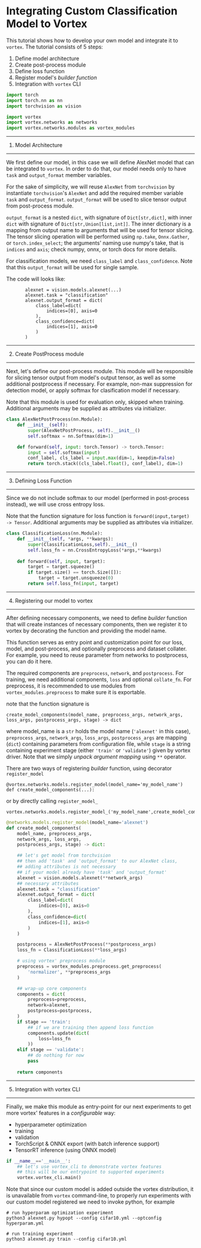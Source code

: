 Integrating Custom Classification Model to Vortex
=================================================

This tutorial shows how to develop your own model and integrate it to `vortex`.
The tutorial consists of 5 steps:

1. Define model architecture
2. Create post-process module
3. Define loss function
4. Register model's *builder function*
5. Integration with `vortex` CLI

```python
import torch
import torch.nn as nn
import torchvision as vision

import vortex
import vortex.networks as networks
import vortex.networks.modules as vortex_modules
```

---

1. Model Architecture
---------------------

We first define our model, in this case we will define AlexNet model
that can be integrated to `vortex`. In order to do that, our model needs
only to have `task` and `output_format` member variables.

For the sake of simplicity, we will reuse `AlexNet` from `torchvision` by
instantiate `torchvision`'s `AlexNet` and add the required member variable
`task` and `output_format`. `output_format` will be used to slice tensor
output from post-process module. 

`output_format` is a nested `dict`, with signature of `Dict[str,dict]`,
with inner `dict` with signature of `Dict[str,Union[list,int]]`.  The inner
dictionary is a mapping from output name to arguments that will be used for tensor slicing.
The tensor slicing operation will be performed using `np.take`, `Onnx.Gather`, or
`torch.index_select`; the arguments' naming use numpy's take, that is `indices` and `axis`;
check numpy, onnx, or torch docs for more details.

For classification models, we need `class_label` and `class_confidence`.
Note that this `output_format` will be used for single sample.

The code will looks like:
```
       alexnet = vision.models.alexnet(...)
       alexnet.task = "classification"
       alexnet.output_format = dict(
           class_label=dict(
               indices=[0], axis=0
           ),
           class_confidence=dict(
               indices=[1], axis=0
           )
       )
```

---

2. Create PostProcess module
----------------------------

Next, let's define our post-process module. This module will be responsible
for slicing tensor output from model's output tensor, as well as some additional postprocess
if necessary. For example, non-max suppression for detection model, or apply
softmax for clasification model if necessary.

Note that this module is used for evaluation only, skipped when training.
Additional arguments may be supplied as attributes via initializer.

```python
class AlexNetPostProcess(nn.Module):
    def __init__(self):
        super(AlexNetPostProcess, self).__init__()
        self.softmax = nn.Softmax(dim=1)

    def forward(self, input: torch.Tensor) -> torch.Tensor:
        input = self.softmax(input)
        conf_label, cls_label = input.max(dim=1, keepdim=False)
        return torch.stack((cls_label.float(), conf_label), dim=1)
```

---

3. Defining Loss Function
-------------------------

Since we do not include softmax to our model (performed in post-process instead), 
we will use cross entropy loss.

Note that the function signature for loss function is `forward(input,target) -> Tensor`.
Additional arguments may be supplied as attributes via initializer.

```python
class ClassificationLoss(nn.Module):
    def __init__(self, *args, **kwargs):
        super(ClassificationLoss,self).__init__()
        self.loss_fn = nn.CrossEntropyLoss(*args,**kwargs)
    
    def forward(self, input, target):
        target = target.squeeze()
        if target.size() == torch.Size([]):
            target = target.unsqueeze(0)
        return self.loss_fn(input, target)
```

---

4. Registering our model to vortex
----------------------------------

After defining necessary components, we need to define *builder* function
that will create instances of necessary components, then we register it to vortex
by decorating the function and providing the model name.

This function serves as entry point and customization point for our loss, model,
and post-process, and optionally preprocess and dataset collater. For example, you
need to reuse parameter from networks to postprocess, you can do it here.

The required components are `preprocess`, `network`, and `postprocess`.
For training, we need additional components, `loss` and optional `collate_fn`.
For preprocess, it is recommended to use modules from `vortex_modules.preprocess` to 
make sure it is exportable.

note that the function signature is 
```
create_model_components(model_name, preprocess_args, network_args, loss_args, postprocess_args, stage) -> dict
```
where model_name is a `str` holds the model name (`'alexnet'` in this case), `preprocess_args`,
`network_args`, `loss_args`, `postprocess_args` are mapping (`dict`) containing parameters from
configuration file, while `stage` is a string containing experiment stage (either `'train'` or `'validate'`)
given by vortex driver. Note that we simply *unpack argument mapping*  using `**` operator.

There are two ways of registering *builder* function, using decorator `register_model`
```
@vortex.networks.models.register_model(model_name='my_model_name')
def create_model_components(...):
```
or by directly calling `register_model_`
```
vortex.networks.models.register_model_('my_model_name',create_model_components)
```

```python
@networks.models.register_model(model_name='alexnet')
def create_model_components(
    model_name, preprocess_args,
    network_args, loss_args,
    postprocess_args, stage) -> dict:

    ## let's get model from torchvision
    ## then add 'task' and 'output_format' to our AlexNet class,
    ## adding attributes is not necessary 
    ## if your model already have 'task' and 'output_format'
    alexnet = vision.models.alexnet(**network_args)
    ## necessary attributes
    alexnet.task = "classification"
    alexnet.output_format = dict(
        class_label=dict(
            indices=[0], axis=0
        ),
        class_confidence=dict(
            indices=[1], axis=0
        )
    )

    postprocess = AlexNetPostProcess(**postprocess_args)
    loss_fn = ClassificationLoss(**loss_args)

    # using vortex' preprocess module
    preprocess = vortex_modules.preprocess.get_preprocess(
        'normalizer', **preprocess_args
    )

    ## wrap-up core components
    components = dict(
        preprocess=preprocess,
        network=alexnet,
        postprocess=postprocess,
    )
    if stage == 'train':
        ## if we are training then append loss function
        components.update(dict(
            loss=loss_fn
        ))
    elif stage == 'validate':
        ## do nothing for now
        pass
    
    return components
```

---

5. Integration with vortex CLI
----------------------------

Finally, we make this module as entry-point for our next experiments
to get more vortex' features in a *configurable* way:  

- hyperparameter optimization  
- training  
- validation  
- TorchScript & ONNX export (with batch inference support)   
- TensorRT inference (using ONNX model)  

```python
if __name__=='__main__':
    ## let's use vortex_cli to demonstrate vortex features
    ## this will be our entrypoint to supported experiments
    vortex.vortex_cli.main()
```

Note that since our custom model is added outside the vortex distribution,
it is unavailable from `vortex` command-line, to properly run experiments
with our custom model registered we need to invoke python, for example
```Shell
# run hyperparam optimization experiment
python3 alexnet.py hypopt --config cifar10.yml --optconfig hyperparam.yml
```
```Shell
# run training experiment
python3 alexnet.py train --config cifar10.yml
```
